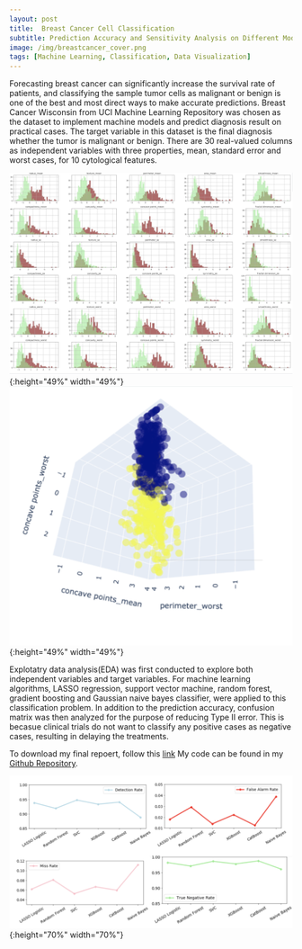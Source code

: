 ```yaml
---
layout: post
title:  Breast Cancer Cell Classification
subtitle: Prediction Accuracy and Sensitivity Analysis on Different Models for Breast Cancer Wisconsin Dataset
image: /img/breastcancer_cover.png
tags: [Machine Learning, Classification, Data Visualization]
---
```


Forecasting breast cancer can significantly increase the survival rate of patients, and classifying the
sample tumor cells as malignant or benign is one of the best and most direct ways to make accurate
predictions. Breast Cancer Wisconsin from UCI Machine Learning Repository was chosen as the dataset
to implement machine models and predict diagnosis result on practical cases. The target variable in this
dataset is the final diagnosis whether the tumor is malignant or benign. There are 30 real-valued
columns as independent variables with three properties, mean, standard error and worst cases, for
10 cytological features.


![](/img/breastcancer_hist.png){:height="49%" width="49%"} ![](/img/breastcancer_class.png){:height="49%" width="49%"}

Explotatry data analysis(EDA) was first conducted to explore both independent variables and target variables. For machine learning algorithms, LASSO regression, support vector machine, random forest, gradient boosting and Gaussian naive bayes classifier, were applied to this classification problem. In addition to the prediction accuracy, confusion matrix was then analyzed for the purpose of reducing Type II error. This is becasue clinical trials do not want to classify any positive cases as negative cases, resulting in delaying the treatments. 

To download my final repoert, follow this [link](https://github.com/shiyuliu1/data1030_project/raw/master/reports/Final_Report.pdf)
My code can be found in my [Github Repository](https://github.com/shiyuliu1/data1030_project).


![](/img/breastcancer_confusion.png){:height="70%" width="70%"} 
